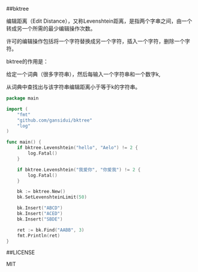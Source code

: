 ##bktree

编辑距离（Edit Distance），又称Levenshtein距离，是指两个字串之间，由一个转成另一个所需的最少编辑操作次数。

许可的编辑操作包括将一个字符替换成另一个字符，插入一个字符，删除一个字符。


bktree的作用是：

给定一个词典（很多字符串），然后每输入一个字符串和一个数字k,

从词典中查找出与该字符串编辑距离小于等于k的字符串。

~~~ go
package main

import (
	"fmt"
	"github.com/gansidui/bktree"
	"log"
)

func main() {
	if bktree.Levenshtein("hello", "Aelo") != 2 {
		log.Fatal()
	}

	if bktree.Levenshtein("我爱你", "你爱我") != 2 {
		log.Fatal()
	}

	bk := bktree.New()
	bk.SetLevenshteinLimit(50)

	bk.Insert("ABCD")
	bk.Insert("ACED")
	bk.Insert("SBDE")

	ret := bk.Find("AABB", 3)
	fmt.Println(ret)
}

~~~



##LICENSE

MIT